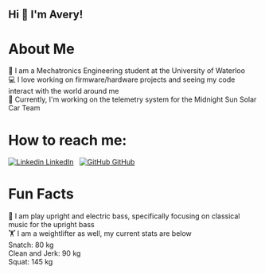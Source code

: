 ## Hi 👋 I'm Avery!

# About Me
:school: I am a Mechatronics Engineering student at the University of Waterloo \
:computer: I love working on firmware/hardware projects and seeing my code interact with the world around me \
:red_car: Currently, I'm working on the telemetry system for the Midnight Sun Solar Car Team

# How to reach me: 
[![Linkedin](https://i.stack.imgur.com/gVE0j.png) LinkedIn](https://www.linkedin.com/AveryChiu64)
&nbsp;
[![GitHub](https://i.stack.imgur.com/tskMh.png) GitHub](https://github.com/AveryChiu64)

# Fun Facts
:musical_note: I am play upright and electric bass, specifically focusing on classical music for the upright bass \
🏋️ I am a weightlifter as well, my current stats are below \
Snatch: 80 kg \
Clean and Jerk: 90 kg \
Squat: 145 kg
